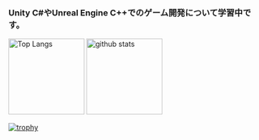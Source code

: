 ### Unity C#やUnreal Engine C++でのゲーム開発について学習中です。
<p align="left"> 
  <img alt="Top Langs" height="150px" src="https://github-readme-stats.vercel.app/api/top-langs/?username=RenzoSuganuma&layout=compact&count_private=true&show_icons=true&theme=synthwave" />
  <img alt="github stats" height="150px" src="https://github-readme-stats.vercel.app/api?username=RenzoSuganuma&count_private=true&show_icons=true&show_icons=true&theme=synthwave" />
</p>

[![trophy](https://github-profile-trophy.vercel.app/?username=RenzoSuganuma&theme=onedark&column=7
)](https://github.com/ryo-ma/github-profile-trophy)
<!--
**RenzoSuganuma/RenzoSuganuma** is a ✨ _special_ ✨ repository because its `README.md` (this file) appears on your GitHub profile.

Here are some ideas to get you started:

- 🔭 I’m currently working on ...
- 🌱 I’m currently learning ...
- 👯 I’m looking to collaborate on ...
- 🤔 I’m looking for help with ...
- 💬 Ask me about ...
- 📫 How to reach me: ...
- 😄 Pronouns: ...
- ⚡ Fun fact: ...
-->
